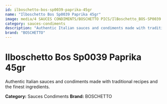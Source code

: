```yaml
---
id: ilboschetto-bos-sp0039-paprika-45gr
name: "Ilboschetto Bos Sp0039 Paprika 45gr"
image: media/4 SAUCES CONDIMENTS/BOSCHETTO PICS/IlBoschetto_BOS-SP0039 Paprika 45gr.png
category: sauces-condiments
description: "Authentic Italian sauces and condiments made with traditional recipes and the finest ingredients."
brand: "BOSCHETTO"
---
```


# Ilboschetto Bos Sp0039 Paprika 45gr

Authentic Italian sauces and condiments made with traditional recipes and the finest ingredients.

**Category:** Sauces Condiments
**Brand:** BOSCHETTO
